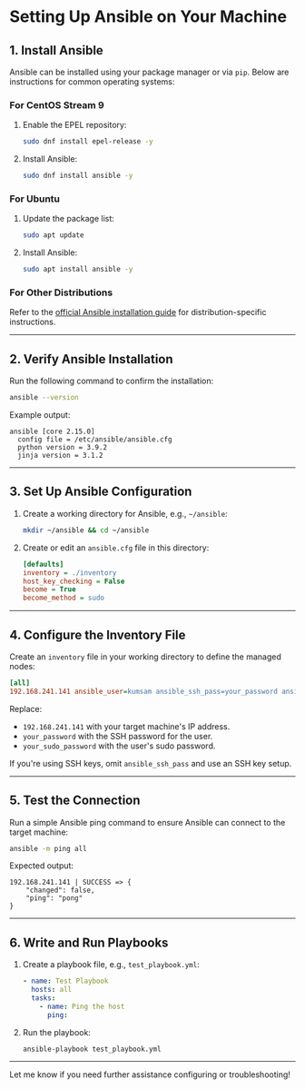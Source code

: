 # Setting Up Ansible on Your Machine

## 1. Install Ansible

Ansible can be installed using your package manager or via `pip`. Below are instructions for common operating systems:

### For CentOS Stream 9
1. Enable the EPEL repository:
   ```bash
   sudo dnf install epel-release -y
   ```
2. Install Ansible:
   ```bash
   sudo dnf install ansible -y
   ```

### For Ubuntu
1. Update the package list:
   ```bash
   sudo apt update
   ```
2. Install Ansible:
   ```bash
   sudo apt install ansible -y
   ```

### For Other Distributions
Refer to the [official Ansible installation guide](https://docs.ansible.com/ansible/latest/installation_guide/intro_installation.html) for distribution-specific instructions.

---

## 2. Verify Ansible Installation

Run the following command to confirm the installation:
```bash
ansible --version
```

Example output:
```plaintext
ansible [core 2.15.0]
  config file = /etc/ansible/ansible.cfg
  python version = 3.9.2
  jinja version = 3.1.2
```

---

## 3. Set Up Ansible Configuration

1. Create a working directory for Ansible, e.g., `~/ansible`:
   ```bash
   mkdir ~/ansible && cd ~/ansible
   ```
2. Create or edit an `ansible.cfg` file in this directory:
   ```ini
   [defaults]
   inventory = ./inventory
   host_key_checking = False
   become = True
   become_method = sudo
   ```

---

## 4. Configure the Inventory File

Create an `inventory` file in your working directory to define the managed nodes:
```ini
[all]
192.168.241.141 ansible_user=kumsam ansible_ssh_pass=your_password ansible_become_password=your_sudo_password
```

Replace:
- `192.168.241.141` with your target machine's IP address.
- `your_password` with the SSH password for the user.
- `your_sudo_password` with the user's sudo password.

If you're using SSH keys, omit `ansible_ssh_pass` and use an SSH key setup.

---

## 5. Test the Connection

Run a simple Ansible ping command to ensure Ansible can connect to the target machine:
```bash
ansible -m ping all
```

Expected output:
```plaintext
192.168.241.141 | SUCCESS => {
    "changed": false,
    "ping": "pong"
}
```

---

## 6. Write and Run Playbooks

1. Create a playbook file, e.g., `test_playbook.yml`:
   ```yaml
   - name: Test Playbook
     hosts: all
     tasks:
       - name: Ping the host
         ping:
   ```

2. Run the playbook:
   ```bash
   ansible-playbook test_playbook.yml
   ```

---

Let me know if you need further assistance configuring or troubleshooting!
